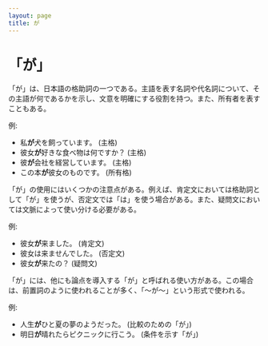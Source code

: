 ```yaml
---
layout: page
title: が
---
```

# 「が」

「が」は、日本語の格助詞の一つである。主語を表す名詞や代名詞について、その主語が何であるかを示し、文意を明確にする役割を持つ。また、所有者を表すこともある。

例: 
- 私**が**犬を飼っています。 (主格)
- 彼女**が**好きな食べ物は何ですか？ (主格)
- 彼**が**会社を経営しています。 (主格)
- この本**が**彼女のものです。 (所有格)

「が」の使用にはいくつかの注意点がある。例えば、肯定文においては格助詞として「が」を使うが、否定文では「は」を使う場合がある。また、疑問文においては文脈によって使い分ける必要がある。

例: 
- 彼女**が**来ました。 (肯定文)
- 彼女は来ませんでした。 (否定文)
- 彼女**が**来たの？ (疑問文)

「が」には、他にも論点を導入する「が」と呼ばれる使い方がある。この場合は、前置詞のように使われることが多く、「〜が〜」という形式で使われる。

例:
- 人生**が**ひと夏の夢のようだった。 (比較のための「が」)
- 明日**が**晴れたらピクニックに行こう。 (条件を示す「が」)